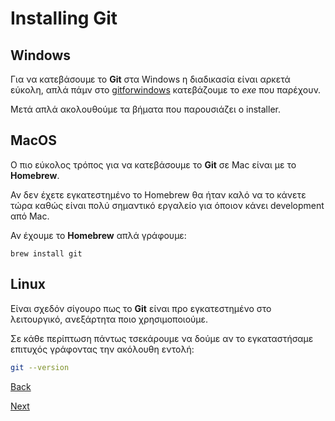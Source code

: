 # Installing Git


##  Windows

Για να κατεβάσουμε το **Git** στα Windows η διαδικασία είναι αρκετά εύκολη, απλά πάμν στο [gitforwindows](https://gitforwindows.org/) κατεβάζουμε το *exe* που παρέχουν.

Μετά απλά ακολουθούμε τα βήματα που παρουσιάζει ο installer.

## MacOS

Ο πιο εύκολος τρόπος για να κατεβάσουμε το **Git** σε Mac είναι με το **Homebrew**.

Αν δεν έχετε εγκατεστημένο το Homebrew θα ήταν καλό να το κάνετε τώρα καθώς είναι πολύ σημαντικό εργαλείο για όποιον κάνει development από Mac.

Αν έχουμε το **Homebrew** απλά γράφουμε:

```
brew install git
```

## Linux

Είναι σχεδόν σίγουρο πως το **Git** είναι προ εγκατεστημένο στο λειτουργικό, ανεξάρτητα ποιο χρησιμοποιούμε.

Σε κάθε περίπτωση πάντως τσεκάρουμε να δούμε αν το εγκαταστήσαμε επιτυχός γράφοντας την ακόλουθη εντολή:

```bash
git --version
```
[Back]()

[Next]()
